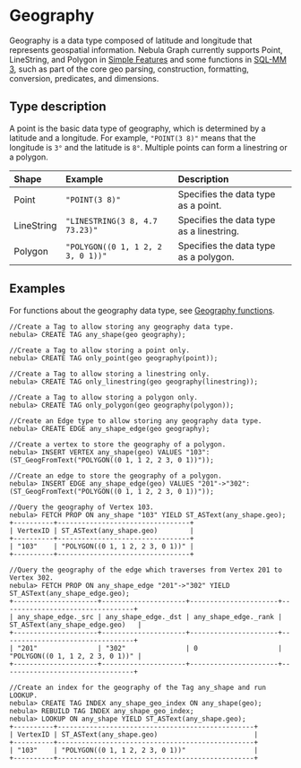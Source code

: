 # Geography

Geography is a data type composed of latitude and longitude that represents geospatial information. Nebula Graph currently supports Point, LineString, and Polygon in [Simple Features](https://en.wikipedia.org/wiki/Simple_Features) and some functions in [SQL-MM 3](https://www.techrepublic.com/index.php/resource-library/whitepapers/sql-mm-spatial-the-standard-to-manage-spatial-data-in-relational-database-systems/), such as part of the core geo parsing, construction, formatting, conversion, predicates, and dimensions.

## Type description

A point is the basic data type of geography, which is determined by a latitude and a longitude. For example, `"POINT(3 8)"` means that the longitude is `3°` and the latitude is `8°`. Multiple points can form a linestring or a polygon.

| Shape      | Example                           | Description                              |
| :--        | :--                               | :--                                      |
| Point      | `"POINT(3 8)"`                    | Specifies the data type as a point.      |
| LineString | `"LINESTRING(3 8, 4.7 73.23)"`    | Specifies the data type as a linestring. |
| Polygon    | `"POLYGON((0 1, 1 2, 2 3, 0 1))"` | Specifies the data type as a polygon.    |

<!--
## Index

When creating an index for the geography type data, you can specify the covering options of the [S2 Cell](https://s2geometry.io/devguide/s2cell_hierarchy).

```ngql
CREATE TAG INDEX <index_name> ON <tag_name>(<geo_prop_name>) s2_min_level = <int>, s2_max_level = <int>, s2_max_cells = <int>;
```
-->

## Examples

For functions about the geography data type, see [Geography functions](../6.functions-and-expressions/14.geo.md).

```ngql
//Create a Tag to allow storing any geography data type.
nebula> CREATE TAG any_shape(geo geography);

//Create a Tag to allow storing a point only.
nebula> CREATE TAG only_point(geo geography(point));

//Create a Tag to allow storing a linestring only.
nebula> CREATE TAG only_linestring(geo geography(linestring));

//Create a Tag to allow storing a polygon only.
nebula> CREATE TAG only_polygon(geo geography(polygon));

//Create an Edge type to allow storing any geography data type.
nebula> CREATE EDGE any_shape_edge(geo geography);

//Create a vertex to store the geography of a polygon.
nebula> INSERT VERTEX any_shape(geo) VALUES "103":(ST_GeogFromText("POLYGON((0 1, 1 2, 2 3, 0 1))"));

//Create an edge to store the geography of a polygon.
nebula> INSERT EDGE any_shape_edge(geo) VALUES "201"->"302":(ST_GeogFromText("POLYGON((0 1, 1 2, 2 3, 0 1))"));

//Query the geography of Vertex 103.
nebula> FETCH PROP ON any_shape "103" YIELD ST_ASText(any_shape.geo);
+----------+---------------------------------+
| VertexID | ST_ASText(any_shape.geo)        |
+----------+---------------------------------+
| "103"    | "POLYGON((0 1, 1 2, 2 3, 0 1))" |
+----------+---------------------------------+

//Query the geography of the edge which traverses from Vertex 201 to Vertex 302.
nebula> FETCH PROP ON any_shape_edge "201"->"302" YIELD ST_ASText(any_shape_edge.geo);
+---------------------+---------------------+----------------------+---------------------------------+
| any_shape_edge._src | any_shape_edge._dst | any_shape_edge._rank | ST_ASText(any_shape_edge.geo)   |
+---------------------+---------------------+----------------------+---------------------------------+
| "201"               | "302"               | 0                    | "POLYGON((0 1, 1 2, 2 3, 0 1))" |
+---------------------+---------------------+----------------------+---------------------------------+

//Create an index for the geography of the Tag any_shape and run LOOKUP.
nebula> CREATE TAG INDEX any_shape_geo_index ON any_shape(geo);
nebula> REBUILD TAG INDEX any_shape_geo_index;
nebula> LOOKUP ON any_shape YIELD ST_ASText(any_shape.geo);
+----------+-------------------------------------------------+
| VertexID | ST_ASText(any_shape.geo)                        |
+----------+-------------------------------------------------+
| "103"    | "POLYGON((0 1, 1 2, 2 3, 0 1))"                 |
+----------+-------------------------------------------------+
```
